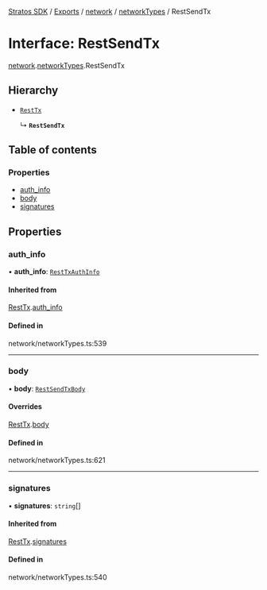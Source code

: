 [Stratos SDK](../README.md) / [Exports](../modules.md) / [network](../modules/network.md) / [networkTypes](../modules/network.networkTypes.md) / RestSendTx

# Interface: RestSendTx

[network](../modules/network.md).[networkTypes](../modules/network.networkTypes.md).RestSendTx

## Hierarchy

- [`RestTx`](network.networkTypes.RestTx.md)

  ↳ **`RestSendTx`**

## Table of contents

### Properties

- [auth\_info](network.networkTypes.RestSendTx.md#auth_info)
- [body](network.networkTypes.RestSendTx.md#body)
- [signatures](network.networkTypes.RestSendTx.md#signatures)

## Properties

### auth\_info

• **auth\_info**: [`RestTxAuthInfo`](network.networkTypes.RestTxAuthInfo.md)

#### Inherited from

[RestTx](network.networkTypes.RestTx.md).[auth_info](network.networkTypes.RestTx.md#auth_info)

#### Defined in

network/networkTypes.ts:539

___

### body

• **body**: [`RestSendTxBody`](network.networkTypes.RestSendTxBody.md)

#### Overrides

[RestTx](network.networkTypes.RestTx.md).[body](network.networkTypes.RestTx.md#body)

#### Defined in

network/networkTypes.ts:621

___

### signatures

• **signatures**: `string`[]

#### Inherited from

[RestTx](network.networkTypes.RestTx.md).[signatures](network.networkTypes.RestTx.md#signatures)

#### Defined in

network/networkTypes.ts:540
